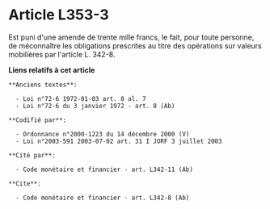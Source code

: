 # Article L353-3

Est puni d'une amende de trente mille francs, le fait, pour toute personne, de méconnaître les obligations prescrites au
titre des opérations sur valeurs mobilières par l'article L. 342-8.

**Liens relatifs à cet article**

	**Anciens textes**:

	  - Loi n°72-6 1972-01-03 art. 8 al. 7
	  - Loi n°72-6 du 3 janvier 1972 - art. 8 (Ab)

	**Codifié par**:

	  - Ordonnance n°2000-1223 du 14 décembre 2000 (V)
	  - Loi n°2003-591 2003-07-02 art. 31 I JORF 3 juillet 2003

	**Cité par**:

	  - Code monétaire et financier - art. L342-11 (Ab)

	**Cite**:

	  - Code monétaire et financier - art. L342-8 (Ab)
